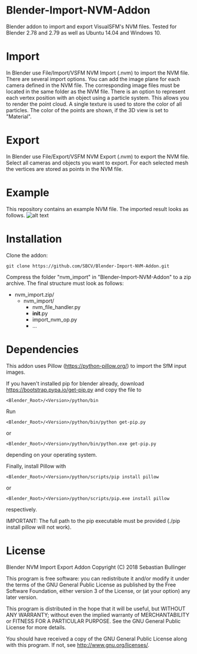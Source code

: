 # Blender-Import-NVM-Addon
Blender addon to import and export VisualSFM's NVM files.
Tested for Blender 2.78 and 2.79 as well as Ubuntu 14.04 and Windows 10.

Import
=====
In Blender use File/Import/VSFM NVM Import (.nvm) to import the NVM file. 
There are several import options. You can add the image plane for each camera defined in the NVM file. The corresponding image files must be located in the same folder as the NVM file. 
There is an option to represent each vertex position with an object using a particle system. This allows you to render the point cloud. A single texture is used to store the color of all particles. The color of the points are shown, if the 3D view is set to "Material".

Export
=====
In Blender use File/Export/VSFM NVM Export (.nvm) to export the NVM file. 
Select all cameras and objects you want to export. For each selected mesh the vertices are stored as points in the NVM file.

Example
=====
This repository contains an example NVM file. The imported result looks as follows.
![alt text](https://github.com/SBCV/Blender-Import-NVM-Addon/blob/master/import_result.jpg)

Installation
============
Clone the addon:
```
git clone https://github.com/SBCV/Blender-Import-NVM-Addon.git
```
Compress the folder "nvm_import" in "Blender-Import-NVM-Addon" to a zip archive. 
The final structure must look as follows:
- nvm_import.zip/  
	- nvm_import/  
		- nvm_file_handler.py  
		- __init__.py  
		- import_nvm_op.py  
		- ...  


Dependencies
============
This addon uses Pillow (https://python-pillow.org/) to import the SfM input images. 

If you haven't installed pip for blender already, download https://bootstrap.pypa.io/get-pip.py and copy the file to 
```
<Blender_Root>/<Version>/python/bin
```

Run
```
<Blender_Root>/<Version>/python/bin/python get-pip.py 
```
or 
```
<Blender_Root>/<Version>/python/bin/python.exe get-pip.py 
```
depending on your operating system.

Finally, install Pillow with
```
<Blender_Root>/<Version>/python/scripts/pip install pillow
```
or 
```
<Blender_Root>/<Version>/python/scripts/pip.exe install pillow
```
respectively.

IMPORTANT: The full path to the pip executable must be provided (./pip install pillow will not work).

License
=====
Blender NVM Import Export Addon
Copyright (C) 2018  Sebastian Bullinger

This program is free software: you can redistribute it and/or modify
it under the terms of the GNU General Public License as published by
the Free Software Foundation, either version 3 of the License, or
(at your option) any later version.

This program is distributed in the hope that it will be useful,
but WITHOUT ANY WARRANTY; without even the implied warranty of
MERCHANTABILITY or FITNESS FOR A PARTICULAR PURPOSE.  See the
GNU General Public License for more details.

You should have received a copy of the GNU General Public License
along with this program.  If not, see <http://www.gnu.org/licenses/>.
